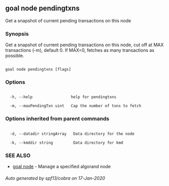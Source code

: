 ## goal node pendingtxns



Get a snapshot of current pending transactions on this node



### Synopsis



Get a snapshot of current pending transactions on this node, cut off at MAX transactions (-m), default 0. If MAX=0, fetches as many transactions as possible.



```

goal node pendingtxns [flags]

```



### Options



```

  -h, --help                 help for pendingtxns

  -m, --maxPendingTxn uint   Cap the number of txns to fetch

```



### Options inherited from parent commands



```

  -d, --datadir stringArray   Data directory for the node

  -k, --kmddir string         Data directory for kmd

```



### SEE ALSO



* [goal node](../node/)	 - Manage a specified algorand node


###### Auto generated by spf13/cobra on 17-Jan-2020

